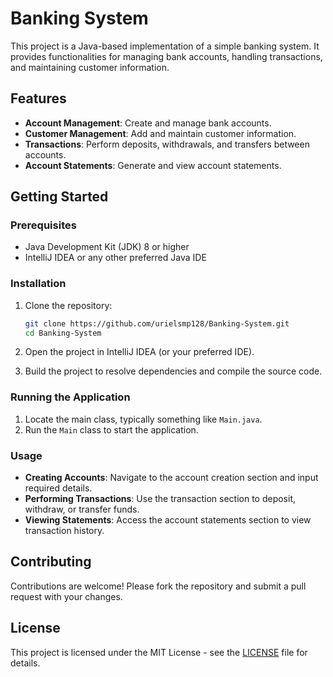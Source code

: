 # Banking System

This project is a Java-based implementation of a simple banking system. It provides functionalities for managing bank accounts, handling transactions, and maintaining customer information.

## Features

- **Account Management**: Create and manage bank accounts.
- **Customer Management**: Add and maintain customer information.
- **Transactions**: Perform deposits, withdrawals, and transfers between accounts.
- **Account Statements**: Generate and view account statements.

## Getting Started

### Prerequisites

- Java Development Kit (JDK) 8 or higher
- IntelliJ IDEA or any other preferred Java IDE

### Installation

1. Clone the repository:
    ```sh
    git clone https://github.com/urielsmp128/Banking-System.git
    cd Banking-System
    ```

2. Open the project in IntelliJ IDEA (or your preferred IDE).

3. Build the project to resolve dependencies and compile the source code.

### Running the Application

1. Locate the main class, typically something like `Main.java`.
2. Run the `Main` class to start the application.

### Usage

- **Creating Accounts**: Navigate to the account creation section and input required details.
- **Performing Transactions**: Use the transaction section to deposit, withdraw, or transfer funds.
- **Viewing Statements**: Access the account statements section to view transaction history.

## Contributing

Contributions are welcome! Please fork the repository and submit a pull request with your changes.

## License

This project is licensed under the MIT License - see the [LICENSE](LICENSE) file for details.
